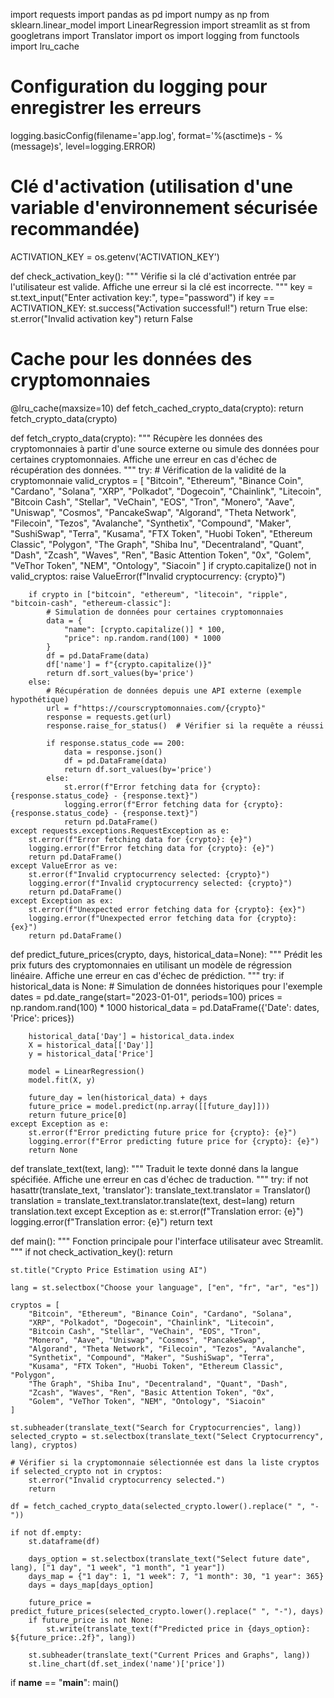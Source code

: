 import requests
import pandas as pd
import numpy as np
from sklearn.linear_model import LinearRegression
import streamlit as st
from googletrans import Translator
import os
import logging
from functools import lru_cache

# Configuration du logging pour enregistrer les erreurs
logging.basicConfig(filename='app.log', format='%(asctime)s - %(message)s', level=logging.ERROR)

# Clé d'activation (utilisation d'une variable d'environnement sécurisée recommandée)
ACTIVATION_KEY = os.getenv('ACTIVATION_KEY')

def check_activation_key():
    """
    Vérifie si la clé d'activation entrée par l'utilisateur est valide.
    Affiche une erreur si la clé est incorrecte.
    """
    key = st.text_input("Enter activation key:", type="password")
    if key == ACTIVATION_KEY:
        st.success("Activation successful!")
        return True
    else:
        st.error("Invalid activation key")
        return False

# Cache pour les données des cryptomonnaies
@lru_cache(maxsize=10)
def fetch_cached_crypto_data(crypto):
    return fetch_crypto_data(crypto)

def fetch_crypto_data(crypto):
    """
    Récupère les données des cryptomonnaies à partir d'une source externe ou simule des données pour certaines cryptomonnaies.
    Affiche une erreur en cas d'échec de récupération des données.
    """
    try:
        # Vérification de la validité de la cryptomonnaie
        valid_cryptos = [
            "Bitcoin", "Ethereum", "Binance Coin", "Cardano", "Solana", 
            "XRP", "Polkadot", "Dogecoin", "Chainlink", "Litecoin",
            "Bitcoin Cash", "Stellar", "VeChain", "EOS", "Tron",
            "Monero", "Aave", "Uniswap", "Cosmos", "PancakeSwap",
            "Algorand", "Theta Network", "Filecoin", "Tezos", "Avalanche",
            "Synthetix", "Compound", "Maker", "SushiSwap", "Terra",
            "Kusama", "FTX Token", "Huobi Token", "Ethereum Classic", "Polygon",
            "The Graph", "Shiba Inu", "Decentraland", "Quant", "Dash",
            "Zcash", "Waves", "Ren", "Basic Attention Token", "0x",
            "Golem", "VeThor Token", "NEM", "Ontology", "Siacoin"
        ]
        if crypto.capitalize() not in valid_cryptos:
            raise ValueError(f"Invalid cryptocurrency: {crypto}")
        
        if crypto in ["bitcoin", "ethereum", "litecoin", "ripple", "bitcoin-cash", "ethereum-classic"]:
            # Simulation de données pour certaines cryptomonnaies
            data = {
                "name": [crypto.capitalize()] * 100,
                "price": np.random.rand(100) * 1000
            }
            df = pd.DataFrame(data)
            df['name'] = f"{crypto.capitalize()}"
            return df.sort_values(by='price')
        else:
            # Récupération de données depuis une API externe (exemple hypothétique)
            url = f"https://courscryptomonnaies.com/{crypto}"
            response = requests.get(url)
            response.raise_for_status()  # Vérifier si la requête a réussi
            
            if response.status_code == 200:
                data = response.json()
                df = pd.DataFrame(data)
                return df.sort_values(by='price')
            else:
                st.error(f"Error fetching data for {crypto}: {response.status_code} - {response.text}")
                logging.error(f"Error fetching data for {crypto}: {response.status_code} - {response.text}")
                return pd.DataFrame()
    except requests.exceptions.RequestException as e:
        st.error(f"Error fetching data for {crypto}: {e}")
        logging.error(f"Error fetching data for {crypto}: {e}")
        return pd.DataFrame()
    except ValueError as ve:
        st.error(f"Invalid cryptocurrency selected: {crypto}")
        logging.error(f"Invalid cryptocurrency selected: {crypto}")
        return pd.DataFrame()
    except Exception as ex:
        st.error(f"Unexpected error fetching data for {crypto}: {ex}")
        logging.error(f"Unexpected error fetching data for {crypto}: {ex}")
        return pd.DataFrame()

def predict_future_prices(crypto, days, historical_data=None):
    """
    Prédit les prix futurs des cryptomonnaies en utilisant un modèle de régression linéaire.
    Affiche une erreur en cas d'échec de prédiction.
    """
    try:
        if historical_data is None:
            # Simulation de données historiques pour l'exemple
            dates = pd.date_range(start="2023-01-01", periods=100)
            prices = np.random.rand(100) * 1000
            historical_data = pd.DataFrame({'Date': dates, 'Price': prices})
        
        historical_data['Day'] = historical_data.index
        X = historical_data[['Day']]
        y = historical_data['Price']
        
        model = LinearRegression()
        model.fit(X, y)
        
        future_day = len(historical_data) + days
        future_price = model.predict(np.array([[future_day]]))
        return future_price[0]
    except Exception as e:
        st.error(f"Error predicting future price for {crypto}: {e}")
        logging.error(f"Error predicting future price for {crypto}: {e}")
        return None

def translate_text(text, lang):
    """
    Traduit le texte donné dans la langue spécifiée.
    Affiche une erreur en cas d'échec de traduction.
    """
    try:
        if not hasattr(translate_text, 'translator'):
            translate_text.translator = Translator()
        translation = translate_text.translator.translate(text, dest=lang)
        return translation.text
    except Exception as e:
        st.error(f"Translation error: {e}")
        logging.error(f"Translation error: {e}")
        return text

def main():
    """
    Fonction principale pour l'interface utilisateur avec Streamlit.
    """
    if not check_activation_key():
        return
    
    st.title("Crypto Price Estimation using AI")
    
    lang = st.selectbox("Choose your language", ["en", "fr", "ar", "es"])
    
    cryptos = [
        "Bitcoin", "Ethereum", "Binance Coin", "Cardano", "Solana", 
        "XRP", "Polkadot", "Dogecoin", "Chainlink", "Litecoin",
        "Bitcoin Cash", "Stellar", "VeChain", "EOS", "Tron",
        "Monero", "Aave", "Uniswap", "Cosmos", "PancakeSwap",
        "Algorand", "Theta Network", "Filecoin", "Tezos", "Avalanche",
        "Synthetix", "Compound", "Maker", "SushiSwap", "Terra",
        "Kusama", "FTX Token", "Huobi Token", "Ethereum Classic", "Polygon",
        "The Graph", "Shiba Inu", "Decentraland", "Quant", "Dash",
        "Zcash", "Waves", "Ren", "Basic Attention Token", "0x",
        "Golem", "VeThor Token", "NEM", "Ontology", "Siacoin"
    ]
    
    st.subheader(translate_text("Search for Cryptocurrencies", lang))
    selected_crypto = st.selectbox(translate_text("Select Cryptocurrency", lang), cryptos)
    
    # Vérifier si la cryptomonnaie sélectionnée est dans la liste cryptos
    if selected_crypto not in cryptos:
        st.error("Invalid cryptocurrency selected.")
        return
    
    df = fetch_cached_crypto_data(selected_crypto.lower().replace(" ", "-"))
    
    if not df.empty:
        st.dataframe(df)
    
        days_option = st.selectbox(translate_text("Select future date", lang), ["1 day", "1 week", "1 month", "1 year"])
        days_map = {"1 day": 1, "1 week": 7, "1 month": 30, "1 year": 365}
        days = days_map[days_option]
        
        future_price = predict_future_prices(selected_crypto.lower().replace(" ", "-"), days)
        if future_price is not None:
            st.write(translate_text(f"Predicted price in {days_option}: ${future_price:.2f}", lang))
        
        st.subheader(translate_text("Current Prices and Graphs", lang))
        st.line_chart(df.set_index('name')['price'])

if __name__ == "__main__":
    main()

